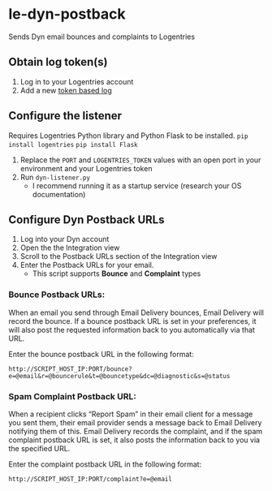 # le-dyn-postback
Sends Dyn email bounces and complaints to Logentries

## Obtain log token(s)
1. Log in to your Logentries account
2. Add a new [token based log](https://logentries.com/doc/input-token/)

## Configure the listener

Requires Logentries Python library and Python Flask to be installed.
```pip install logentries```
```pip install Flask```

1. Replace the ```PORT``` and ```LOGENTRIES_TOKEN``` values with an open port
   in your environment and your Logentries token
2. Run ```dyn-listener.py```
   * I recommend running it as a startup service (research your OS documentation)

## Configure Dyn Postback URLs
1. Log into your Dyn account
2. Open the the Integration view
3. Scroll to the Postback URLs section of the Integration view
4. Enter the Postback URLs for your email.
   * This script supports **Bounce** and **Complaint** types

### Bounce Postback URLs:
When an email you send through Email Delivery bounces, Email Delivery will
record the bounce. If a bounce postback URL is set in your preferences,
it will also post the requested information back to you automatically
via that URL.

Enter the bounce postback URL in the following format:
```
http://SCRIPT_HOST_IP:PORT/bounce?e=@email&r=@bouncerule&t=@bouncetype&dc=@diagnostic&s=@status
```

### Spam Complaint Postback URL:
When a recipient clicks “Report Spam” in their email client for a message you
sent them, their email provider sends a message back to Email Delivery notifying
them of this. Email Delivery records the complaint, and if the spam complaint
postback URL is set, it also posts the information back to you via the specified URL.

Enter the complaint postback URL in the following format:
````
http://SCRIPT_HOST_IP:PORT/complaint?e=@email
````
